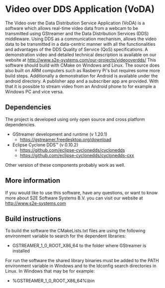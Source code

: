 # Video over DDS Application (VoDA) #

The Video over the Data Distribution Service Application (VoDA) is a software which allows real-time video data from a webcam to be transmitted using GStreamer and the Data Distribution Services (DDS) middleware. Using DDS as a communication mechanism, allows the video data to be transmitted in a data-centric manner with all the functionalities and advantages of the DDS Quality of Service (QoS) specifications. A demonstration video and detailed technical description is available on our website at <http://www.s2e-systems.com/our-projects/videooverdds/>
This software should build with CMake on Windows and Linux. The source does also built on ARM computers such as Rasberry Pi's but requires some more build steps.
Additionally a demonstration for Android is available under the android directory. A publisher app and a subscriber app are provided. With that it is possible to stream video from an Android phone to for example a Windows PC and vice versa.

## Dependencies ##

The project is developed using only open source and cross platform dependencies.

- GStreamer development and runtime  (v 1.20.1)
  - <https://gstreamer.freedesktop.org/download>
- Eclipse Cyclone DDS™ (v 0.10.2)
  - <https://github.com/eclipse-cyclonedds/cyclonedds>
  - <https://github.com/eclipse-cyclonedds/cyclonedds-cxx>

Other version of these components probably work as well.

## More information ##

If you would like to use this software, have any questions, or want to know more about S2E Software Systems B.V. you can visit our website at <http://www.s2e-systems.com>

## Build instructions ##

To build the software the CMakeLists.txt files are using the following environment variable to search for the dependent libraries:

- GSTREAMER_1_0_ROOT_X86_64 to the folder where GStreamer is installed

For run the software the shared library binaries must be added to the PATH environment variable in Windows and to the ldconfig search directories in Linux. In Windows that may be for example:

- %GSTREAMER_1_0_ROOT_X86_64%\bin
